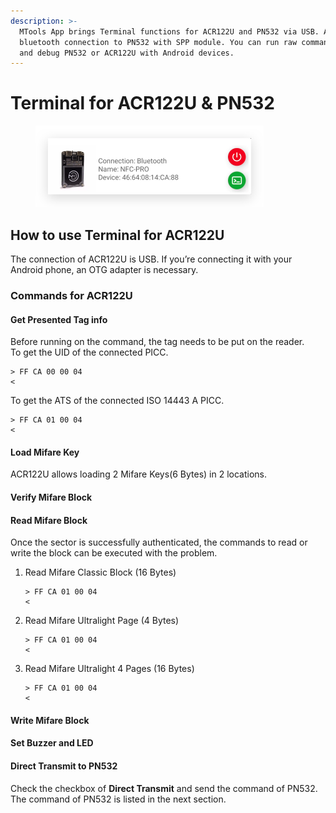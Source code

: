 ```yaml
---
description: >-
  MTools App brings Terminal functions for ACR122U and PN532 via USB. Also
  bluetooth connection to PN532 with SPP module. You can run raw commands easily
  and debug PN532 or ACR122U with Android devices.
---
```


# Terminal for ACR122U & PN532

<figure><img src="../.gitbook/assets/image.png" alt="" width="365"><figcaption></figcaption></figure>

## How to use Terminal for ACR122U

The connection of ACR122U is USB. If you’re connecting it with your Android phone, an OTG adapter is necessary.

### Commands for ACR122U

#### Get Presented Tag info&#x20;

Before running on the command, the tag needs to be put on the reader. \
To get the UID of the connected PICC.&#x20;

```
> FF CA 00 00 04
< 
```

To get the ATS of the connected ISO 14443 A PICC.

```
> FF CA 01 00 04
< 
```

#### Load Mifare Key&#x20;

ACR122U allows loading 2 Mifare Keys(6 Bytes) in 2 locations.&#x20;



#### Verify Mifare Block



#### Read Mifare Block&#x20;

Once the sector is successfully authenticated, the commands to read or write the block can be executed with the problem.

1.  Read Mifare Classic Block (16 Bytes)

    ```
    > FF CA 01 00 04
    < 
    ```
2.  Read Mifare Ultralight Page (4 Bytes)

    ```
    > FF CA 01 00 04
    < 
    ```
3.  Read Mifare Ultralight 4 Pages (16 Bytes)

    ```
    > FF CA 01 00 04
    < 
    ```

#### Write Mifare Block&#x20;



#### Set Buzzer and LED



#### Direct Transmit to PN532

Check the checkbox of **Direct Transmit** and send the command of PN532. The command of PN532 is listed in the next section.
